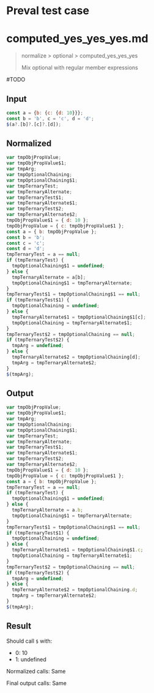 # Preval test case

# computed_yes_yes_yes.md

> normalize > optional > computed_yes_yes_yes
>
> Mix optional with regular member expressions

#TODO

## Input

`````js filename=intro
const a = {b: {c: {d: 10}}};
const b = 'b', c = 'c', d = 'd';
$(a?.[b]?.[c]?.[d]);
`````

## Normalized

`````js filename=intro
var tmpObjPropValue;
var tmpObjPropValue$1;
var tmpArg;
var tmpOptionalChaining;
var tmpOptionalChaining$1;
var tmpTernaryTest;
var tmpTernaryAlternate;
var tmpTernaryTest$1;
var tmpTernaryAlternate$1;
var tmpTernaryTest$2;
var tmpTernaryAlternate$2;
tmpObjPropValue$1 = { d: 10 };
tmpObjPropValue = { c: tmpObjPropValue$1 };
const a = { b: tmpObjPropValue };
const b = 'b';
const c = 'c';
const d = 'd';
tmpTernaryTest = a == null;
if (tmpTernaryTest) {
  tmpOptionalChaining$1 = undefined;
} else {
  tmpTernaryAlternate = a[b];
  tmpOptionalChaining$1 = tmpTernaryAlternate;
}
tmpTernaryTest$1 = tmpOptionalChaining$1 == null;
if (tmpTernaryTest$1) {
  tmpOptionalChaining = undefined;
} else {
  tmpTernaryAlternate$1 = tmpOptionalChaining$1[c];
  tmpOptionalChaining = tmpTernaryAlternate$1;
}
tmpTernaryTest$2 = tmpOptionalChaining == null;
if (tmpTernaryTest$2) {
  tmpArg = undefined;
} else {
  tmpTernaryAlternate$2 = tmpOptionalChaining[d];
  tmpArg = tmpTernaryAlternate$2;
}
$(tmpArg);
`````

## Output

`````js filename=intro
var tmpObjPropValue;
var tmpObjPropValue$1;
var tmpArg;
var tmpOptionalChaining;
var tmpOptionalChaining$1;
var tmpTernaryTest;
var tmpTernaryAlternate;
var tmpTernaryTest$1;
var tmpTernaryAlternate$1;
var tmpTernaryTest$2;
var tmpTernaryAlternate$2;
tmpObjPropValue$1 = { d: 10 };
tmpObjPropValue = { c: tmpObjPropValue$1 };
const a = { b: tmpObjPropValue };
tmpTernaryTest = a == null;
if (tmpTernaryTest) {
  tmpOptionalChaining$1 = undefined;
} else {
  tmpTernaryAlternate = a.b;
  tmpOptionalChaining$1 = tmpTernaryAlternate;
}
tmpTernaryTest$1 = tmpOptionalChaining$1 == null;
if (tmpTernaryTest$1) {
  tmpOptionalChaining = undefined;
} else {
  tmpTernaryAlternate$1 = tmpOptionalChaining$1.c;
  tmpOptionalChaining = tmpTernaryAlternate$1;
}
tmpTernaryTest$2 = tmpOptionalChaining == null;
if (tmpTernaryTest$2) {
  tmpArg = undefined;
} else {
  tmpTernaryAlternate$2 = tmpOptionalChaining.d;
  tmpArg = tmpTernaryAlternate$2;
}
$(tmpArg);
`````

## Result

Should call `$` with:
 - 0: 10
 - 1: undefined

Normalized calls: Same

Final output calls: Same
